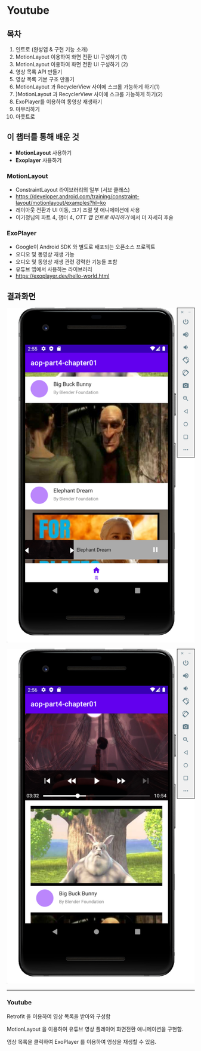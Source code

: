 # Youtube

## 목차

1. 인트로 (완성앱 & 구현 기능 소개)
2. MotionLayout 이용하여 화면 전환 UI 구성하기 (1)
3. MotionLayout 이용하여 화면 전환 UI 구성하기 (2)
4. 영상 목록 API 만들기
5. 영상 목록 기본 구조 만들기
6. MotionLayout 과 RecyclerView 사이에 스크롤 가능하게 하기(1)
7. )MotionLayout 과 RecyclerView 사이에 스크롤 가능하게 하기(2)
8. ExoPlayer를 이용하여 동영상 재생하기
9. 마무리하기
10. 아웃트로


## 이 챕터를 통해 배운 것

- **MotionLayout** 사용하기
- **Exoplayer** 사용하기



### MotionLayout

- ConstraintLayout 라이브러리의 일부 (서브 클래스)
- https://developer.android.com/training/constraint-layout/motionlayout/examples?hl=ko
- 레이아웃 전환과 UI 이동, 크기 조절 및 애니메이션에 사용
- 이기정님의 파트 4, 챕터 4, *OTT 앱 인트로 따라하기* 에서 더 자세히 후술



### ExoPlayer

- Google이 Android SDK 와 별도로 배포되는 오픈소스 프로젝트
- 오디오 및 동영상 재생 가능
- 오디오 및 동영상 재생 관련 강력한 기능들 포함
- 유튜브 앱에서 사용하는 라이브러리
- https://exoplayer.dev/hello-world.html



## 결과화면

![1](./screenshot/1.png)



![2](./screenshot/2.png)







---

### Youtube

Retrofit 을 이용하여 영상 목록을 받아와 구성함

MotionLayout 을 이용하여 유튜브 영상 플레이어 화면전환 애니메이션을 구현함.

영상 목록을 클릭하여 ExoPlayer 를 이용하여 영상을 재생할 수 있음.

